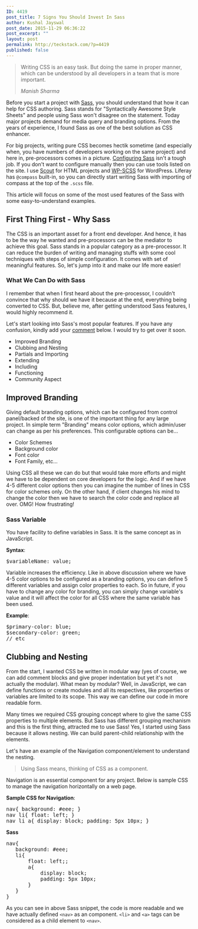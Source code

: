 ```yaml
---
ID: 4419
post_title: 7 Signs You Should Invest In Sass
author: Kushal Jayswal
post_date: 2015-11-29 06:36:22
post_excerpt: ""
layout: post
permalink: http://teckstack.com/?p=4419
published: false
---
```

<blockquote><p>Writing CSS is an easy task. But doing the same in proper manner, which can be understood by all developers in a team that is more important.</p>
<footer><cite title="Source Title">Manish Sharma</cite></footer>
</blockquote>
Before you start a project with <a href="http://sass-lang.com/" target="_blank">Sass</a>, you should understand that how it can help for CSS authoring. Sass stands for "Syntactically Awesome Style Sheets" and people using Sass won't disagree on the statement. Today major projects demand for media query and branding options. From the years of experience, I found Sass as one of the best solution as CSS enhancer.

For big projects, writing pure CSS becomes hectik sometime (and especially when, you have numbers of developers working on the same project) and here in, pre-processors comes in a picture. <a href="http://teckstack.com/how-to-configure-sass-for-html-projects">Configuring Sass</a> isn't a tough job. If you don't want to configure manually then you can use tools listed on the site. I use <a href="http://mhs.github.io/scout-app/" target="_blank">Scout</a> for HTML projects and <a href="https://wordpress.org/plugins/wp-scss/" target="_blank">WP-SCSS</a> for WordPress. Liferay has <code>@compass</code> built-in, so you can directly start writing Sass with importing of compass at the top of the <code>.scss</code> file.

This article will focus on some of the most used features of the Sass with some easy-to-understand examples.
<h2>First Thing First - Why Sass</h2>
The CSS is an important asset for a front end developer. And hence, it has to be the way he wanted and pre-processors can be the mediator to achieve this goal. Sass stands in a popular category as a pre-processor. It can reduce the burden of writing and managing stuffs with some cool techniques with steps of simple configuration. It comes with set of meaningful features. So, let's jump into it and make our life more easier!
<h3>What We Can Do with Sass</h3>
I remember that when I first heard about the pre-processor, I couldn't convince that why should we have it because at the end, everything being converted to CSS. But, believe me, after getting understood Sass features, I would highly recommend it.

Let's start looking into Sass's most popular features.
If you have any confusion, kindly add your <a href="/#comments">comment</a> below. I would try to get over it soon.
<ul>
	<li>Improved Branding</li>
	<li>Clubbing and Nesting</li>
	<li>Partials and Importing</li>
	<li>Extending</li>
	<li>Including</li>
	<li>Functioning</li>
	<li>Community Aspect</li>
</ul>
<h2>Improved Branding</h2>
Giving default branding options, which can be configured from control panel/backed of the site, is one of the important thing for any large project. In simple term "Branding" means color options, which admin/user can change as per his preferences. This configurable options can be...
<ul>
	<li>Color Schemes</li>
	<li>Background color</li>
	<li>Font color</li>
	<li>Font Family, etc...</li>
</ul>
Using CSS all these we can do but that would take more efforts and might we have to be dependent on core developers for the logic. And if we have 4-5 different color options then you can imagine the number of lines in CSS for color schemes only. On the other hand, if client changes his mind to change the color then we have to search the color code and replace all over. OMG! How frustrating!
<h3>Sass Variable</h3>
You have facility to define variables in Sass. It is the same concept as in JavaScript.

<strong>Syntax</strong>:
<pre>$variableName: value;</pre>
Variable increases the efficiency. Like in above discussion where we have 4-5 color options to be configured as a branding options, you can define 5 different variables and assign color properties to each. So in future, if you have to change any color for branding, you can simply change variable's value and it will affect the color for all CSS where the same variable has been used.

<strong>Example</strong>:
<pre>$primary-color: blue;
$secondary-color: green;
// etc</pre>
<h2>Clubbing and Nesting</h2>
From the start, I wanted CSS be written in modular way (yes of course, we can add comment blocks and give proper indentation but yet it's not actually the modular). What mean by modular? Well, in JavaScript, we can define functions or create modules and all its respectives, like properties or variables are limited to its scope. This way we can define our code in more readable form.

Many times we required CSS grouping concept where to give the same CSS properties to multiple elements. But Sass has different grouping mechanism and this is the first thing, attracted me to use Sass! Yes, I started using Sass because it allows nesting. We can build parent-child relationship with the elements.

Let's have an example of the Navigation component/element to understand the nesting.
<blockquote>Using Sass means, thinking of CSS as a component.</blockquote>
Navigation is an essential component for any project. Below is sample CSS to manage the navigation horizontally on a web page.

<strong>Sample CSS for Navigation</strong>:
<pre>nav{ background: #eee; }
nav li{ float: left; }
nav li a{ display: block; padding: 5px 10px; }</pre>
<strong>Sass</strong>
<pre>nav{
   background: #eee;
   li{
       float: left;;
       a{
           display: block;
           padding: 5px 10px;
       }
   }
}</pre>
As you can see in above Sass snippet, the code is more readable and we have actually defined <code>&lt;nav&gt;</code> as an component. <code>&lt;li&gt;</code> and <code>&lt;a&gt;</code> tags can be considered as a child element to <code>&lt;nav&gt;</code>.